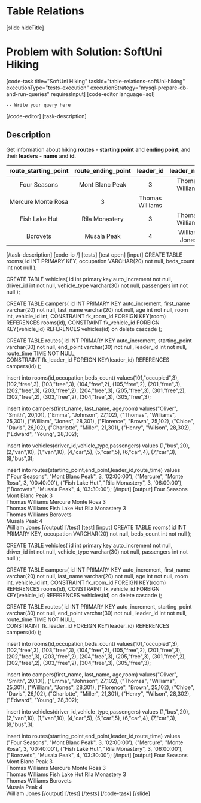 # Table Relations


[slide hideTitle]
# Problem with Solution: SoftUni Hiking
[code-task title="SoftUni Hiking" taskId="table-relations-softUni-hiking" executionType="tests-execution" executionStrategy="mysql-prepare-db-and-run-queries" requiresInput]
[code-editor language=sql]

```
-- Write your query here
```
[/code-editor]
[task-description]
## Description

Get information about hiking **routes** - **starting point** and **ending point**, and their **leaders** - **name** and **id**. 

|**route_starting_point**|**route_ending_point**|**leader_id**| **leader_name** |
|:---:|:---:|:---:| :---:|
|Four Seasons|	Mont Blanc Peak	|3|	Thomas Williams|
|Mercure	Monte Rosa	|3	|Thomas Williams|
|Fish Lake Hut	|Rila Monastery|	3	|Thomas Williams|
|Borovets	|Musala Peak|	4	|William Jones|

[/task-description]
[code-io /]
[tests]
[test open]
[input]
CREATE TABLE rooms(
	id INT PRIMARY KEY,
	occupation VARCHAR(20) not null,
	beds_count int not null
);

CREATE TABLE vehicles(
	id int primary key auto_increment not null,
	driver_id int not null,
	vehicle_type varchar(30) not null,
	passengers int not null
);

CREATE TABLE campers(
	id INT PRIMARY KEY auto_increment,
	first_name varchar(20) not null,
	last_name varchar(20) not null,
	age int not null,
	room int,
	vehicle_id int,
	CONSTRAINT fk_room_id FOREIGN KEY(room) REFERENCES rooms(id),
  	CONSTRAINT fk_vehicle_id FOREIGN KEY(vehicle_id) REFERENCES vehicles(id) on delete cascade
);

CREATE TABLE routes(
	id INT PRIMARY KEY auto_increment,
	starting_point varchar(30) not null,
	end_point varchar(30) not null,
	leader_id int not null,
	route_time TIME NOT NULL,	
	CONSTRAINT fk_leader_id FOREIGN KEY(leader_id) REFERENCES campers(id)
);

insert into rooms(id,occupation,beds_count) values(101,"occupied",3),
(102,"free",3),
(103,"free",3),
(104,"free",2),
(105,"free",2),
(201,"free",3),
(202,"free",3),
(203,"free",2),
(204,"free",3),
(205,"free",3),
(301,"free",2),
(302,"free",2),
(303,"free",2),
(304,"free",3),
(305,"free",3);

insert into campers(first_name, last_name, age,room) values("Oliver", "Smith", 20,101),
("Emma", "Johnson", 27,102),
("Thomas", "Williams", 25,301),
("William", "Jones", 28,301),
("Florence", "Brown", 25,102),
("Chloe", "Davis", 26,102),
("Charlotte", "Miller", 21,301),
("Henry", "Wilson", 28,302),
("Edward", "Young", 28,302);

insert into vehicles(driver_id,vehicle_type,passengers) values
(1,"bus",20),
(2,"van",10),
(1,"van",10),
(4,"car",5),
(5,"car",5),
(6,"car",4),
(7,"car",3),
(8,"bus",3);

insert into routes(starting_point,end_point,leader_id,route_time) values
("Four Seasons", "Mont Blanc Peak", 3, '02:00:00'),
("Mercure", "Monte Rosa", 3, '00:40:00'),
("Fish Lake Hut", "Rila Monastery", 3, '06:00:00'),
("Borovets", "Musala Peak", 4, '03:30:00');
[/input]
[output]
Four Seasons
Mont Blanc Peak	
3	
Thomas Williams
Mercure
Monte Rosa
3	
Thomas Williams
Fish Lake Hut
Rila Monastery
3	
Thomas Williams
Borovets	
Musala Peak	
4	
William Jones
[/output]
[/test]
[test]
[input]
CREATE TABLE rooms(
	id INT PRIMARY KEY,
	occupation VARCHAR(20) not null,
	beds_count int not null
);

CREATE TABLE vehicles(
	id int primary key auto_increment not null,
	driver_id int not null,
	vehicle_type varchar(30) not null,
	passengers int not null
);

CREATE TABLE campers(
	id INT PRIMARY KEY auto_increment,
	first_name varchar(20) not null,
	last_name varchar(20) not null,
	age int not null,
	room int,
	vehicle_id int,
	CONSTRAINT fk_room_id FOREIGN KEY(room) REFERENCES rooms(id),
  	CONSTRAINT fk_vehicle_id FOREIGN KEY(vehicle_id) REFERENCES vehicles(id) on delete cascade
);

CREATE TABLE routes(
	id INT PRIMARY KEY auto_increment,
	starting_point varchar(30) not null,
	end_point varchar(30) not null,
	leader_id int not null,
	route_time TIME NOT NULL,	
	CONSTRAINT fk_leader_id FOREIGN KEY(leader_id) REFERENCES campers(id)
);

insert into rooms(id,occupation,beds_count) values(101,"occupied",3),
(102,"free",3),
(103,"free",3),
(104,"free",2),
(105,"free",2),
(201,"free",3),
(202,"free",3),
(203,"free",2),
(204,"free",3),
(205,"free",3),
(301,"free",2),
(302,"free",2),
(303,"free",2),
(304,"free",3),
(305,"free",3);

insert into campers(first_name, last_name, age,room) values("Oliver", "Smith", 20,101),
("Emma", "Johnson", 27,102),
("Thomas", "Williams", 25,301),
("William", "Jones", 28,301),
("Florence", "Brown", 25,102),
("Chloe", "Davis", 26,102),
("Charlotte", "Miller", 21,301),
("Henry", "Wilson", 28,302),
("Edward", "Young", 28,302);

insert into vehicles(driver_id,vehicle_type,passengers) values
(1,"bus",20),
(2,"van",10),
(1,"van",10),
(4,"car",5),
(5,"car",5),
(6,"car",4),
(7,"car",3),
(8,"bus",3);

insert into routes(starting_point,end_point,leader_id,route_time) values
("Four Seasons", "Mont Blanc Peak", 3, '02:00:00'),
("Mercure", "Monte Rosa", 3, '00:40:00'),
("Fish Lake Hut", "Rila Monastery", 3, '06:00:00'),
("Borovets", "Musala Peak", 4, '03:30:00');
[/input]
[output]
Four Seasons
Mont Blanc Peak	
3	
Thomas Williams
Mercure
Monte Rosa
3	
Thomas Williams
Fish Lake Hut
Rila Monastery
3	
Thomas Williams
Borovets	
Musala Peak	
4	
William Jones
[/output]
[/test]
[/tests]
[/code-task]
[/slide]